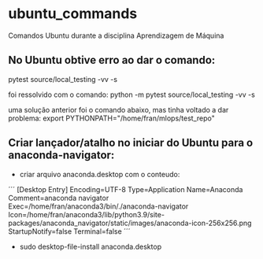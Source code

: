 # ubuntu_commands
Comandos Ubuntu durante a disciplina Aprendizagem de Máquina

## No Ubuntu obtive erro ao dar o comando:
pytest source/local_testing -vv -s

foi ressolvido com o comando:
python -m pytest source/local_testing -vv -s

uma solução anterior foi o comando abaixo, mas tinha voltado a dar problema:
export PYTHONPATH="/home/fran/mlops/test_repo"

## Criar lançador/atalho no iniciar do Ubuntu para o anaconda-navigator:

* criar arquivo anaconda.desktop com o conteudo:

´´´ [Desktop Entry]
Encoding=UTF-8
Type=Application
Name=Anaconda
Comment=anaconda navigator
Exec=/home/fran/anaconda3/bin/./anaconda-navigator
Icon=/home/fran/anaconda3/lib/python3.9/site-packages/anaconda_navigator/static/images/anaconda-icon-256x256.png
StartupNotify=false
Terminal=false ´´´

* sudo desktop-file-install anaconda.desktop
